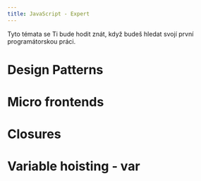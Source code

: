```yaml
---
title: JavaScript - Expert
---
```

Tyto témata se Ti bude hodit znát, když budeš hledat svojí první programátorskou práci.
# Design Patterns

# Micro frontends

# Closures

# Variable hoisting - var


